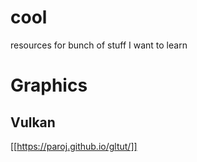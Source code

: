 # cool
resources for bunch of stuff I want to learn

# Graphics

## Vulkan
[[https://paroj.github.io/gltut/]]
